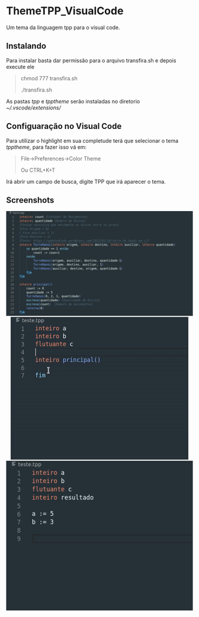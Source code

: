 # ThemeTPP_VisualCode
Um tema da linguagem tpp para o visual code.

## Instalando

Para instalar basta dar permissão para o arquivo transfira.sh e depois execute ele

> chmod 777 transfira.sh
>
> ./transfira.sh

As pastas *tpp* e *tpptheme* serão instaladas no diretorio *~/.vscode/extensions/*

## Configuaração no Visual Code
Para utilizar o highlight em sua completude terá que selecionar o tema *tpptheme*, para fazer isso vá em:

> File->Preferences->Color Theme
>
> Ou CTRL+K+T

Irá abrir um campo de busca, digite TPP que irá aparecer o tema.

## Screenshots
<p align="center">
  <img src="/demo_hanoi.jpg">
  <img src="/demo1.gif">
  <img src="/demo2.gif">
 </p>
